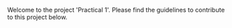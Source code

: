 Welcome to the project 'Practical 1'. Please find the guidelines to contribute to this project below. 
